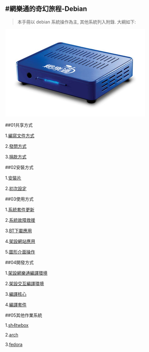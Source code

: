 #網樂通的奇幻旅程-Debian 
---
>本手冊以 debian 系統操作為主, 其他系統列入附錄. 大綱如下:

![](img/01.01.00.網樂通.jpg?raw=true)

##01共享方式

  1.[編寫文件方式](01.01.md)

  2.[發問方式](01.02.md)

  3.[捐款方式](01.03.md)

##02安裝方式

  1.[安裝片](02.01.md)

  2.[初次設定](02.02.md)

##03使用方式

  1.[系統套件更新](03.01.md)

  2.[系統故障救援](03.02.md)

  3.[BT下載應用](03.03.md)

  4.[架設網站應用](03.04.md)

  5.[圖形介面操作](03.05.md)

##04開發方式

  1.[架設網樂通編譯環境](04.01.md)

  2.[架設交互編譯環境](04.02.md)

  3.[編譯核心](04.03.md)

  4.[編譯套件](04.04.md)

##05其他作業系統

  1.[sh4twbox](05.01.md)

  2.[arch](05.02.md)

  3.[fedora](05.03.md)
